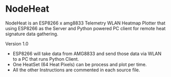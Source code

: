 # NodeHeat
NodeHeat is an ESP8266 x amg8833 Telemetry WLAN Heatmap Plotter that using ESP8266 as the Server and Python powered PC client for remote heat signature data gathering.

Version 1.0

* ESP8266 will take data from AMG8833 and send those data via WLAN to a PC that runs Python Client.
* One HeatSet (64 Heat Pixels) can be process and plot per time.
* All the other Instructions are commented in each source file.
